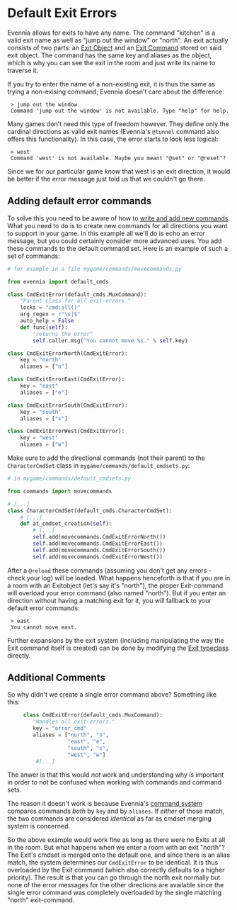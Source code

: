 # Default Exit Errors


Evennia allows for exits to have any name. The command "kitchen" is a valid exit name as well as "jump out the window" or "north". An exit actually consists of two parts: an [Exit Object](./Objects) and an [Exit Command](./Commands) stored on said exit object. The command has the same key and aliases as the object, which is why you can see the exit in the room and just write its name to traverse it.

If you try to enter the name of a non-existing exit, it is thus the same as trying a non-exising command; Evennia doesn't care about the difference: 

     > jump out the window
     Command 'jump out the window' is not available. Type "help" for help.

Many games don't need this type of freedom however. They define only the cardinal directions as valid exit names (Evennia's `@tunnel` command also offers this functionality). In this case, the error starts to look less logical: 

     > west
     Command 'west' is not available. Maybe you meant "@set" or "@reset"?

Since we for our particular game *know* that west is an exit direction, it would be better if the error message just told us that we couldn't go there. 

## Adding default error commands

To solve this you need to be aware of how to [write and add new commands](./Adding-Command-Tutorial). What you need to do is to create new commands for all directions you want to support in your game. In this example all we'll do is echo an error message, but you could certainly consider more advanced uses. You add these commands to the default command set. Here is an example of such a set of commands: 

```python
# for example in a file mygame/commands/movecommands.py

from evennia import default_cmds

class CmdExitError(default_cmds.MuxCommand):
    "Parent class for all exit-errors."        
    locks = "cmd:all()"
    arg_regex = r"\s|$"
    auto_help = False
    def func(self):
        "returns the error"
        self.caller.msg("You cannot move %s." % self.key)   

class CmdExitErrorNorth(CmdExitError):
    key = "north"
    aliases = ["n"]

class CmdExitErrorEast(CmdExitError):
    key = "east"
    aliases = ["e"]

class CmdExitErrorSouth(CmdExitError):
    key = "south"
    aliases = ["s"]

class CmdExitErrorWest(CmdExitError):
    key = "west"
    aliases = ["w"]
```

Make sure to add the directional commands (not their parent) to the `CharacterCmdSet` class in `mygame/commands/default_cmdsets.py`:

```python
# in mygame/commands/default_cmdsets.py

from commands import movecommands

# [...]
class CharacterCmdSet(default_cmds.CharacterCmdSet):
    # [...]
    def at_cmdset_creation(self):
        # [...]
        self.add(movecommands.CmdExitErrorNorth())
        self.add(movecommands.CmdExitErrorEast()) 
        self.add(movecommands.CmdExitErrorSouth())
        self.add(movecommands.CmdExitErrorWest())
```

After a `@reload` these commands (assuming you don't get any errors - check your log) will be loaded. What happens henceforth is that if you are in a room with an Exitobject (let's say it's "north"), the proper Exit-command will overload your error command (also named "north"). But if you enter an direction without having a matching exit for it, you will fallback to your default error commands: 

     > east
     You cannot move east.

Further expansions by the exit system (including manipulating the way the Exit command itself is created) can be done by modifying the [Exit typeclass](./Typeclasses) directly.

## Additional Comments

So why didn't we create a single error command above? Something like this: 

```python
     class CmdExitError(default_cmds.MuxCommand):
        "Handles all exit-errors."
        key = "error_cmd"
        aliases = ["north", "n", 
                   "east", "e",
                   "south", "s",
                   "west", "w"]
         #[...]
```
The anwer is that this would *not* work and understanding why is important in order to not be confused when working with commands and command sets. 

The reason it doesn't work is because Evennia's [command system](./Commands) compares commands *both* by `key` and by `aliases`.  If *either* of those match, the two commands are considered *identical* as far as cmdset merging system is concerned.

So the above example would work fine as long as there were no Exits at all in the room. But what happens when we enter a room with an exit "north"? The Exit's cmdset is merged onto the default one, and since there is an alias match, the system determines our `CmdExitError` to be identical. It is thus overloaded by the Exit command (which also correctly defaults to a higher priority). The result is that you can go through the north exit normally but none of the error messages for the other directions are available since the single error command was completely overloaded by the single matching "north" exit-command. 
